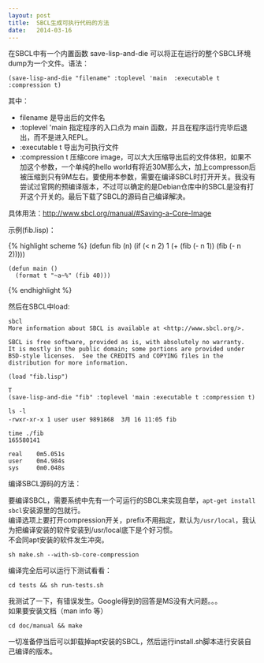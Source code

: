 ```yaml
---
layout: post
title:  SBCL生成可执行代码的方法
date:   2014-03-16
---
```

在SBCL中有一个内置函数 save-lisp-and-die 可以将正在运行的整个SBCL环境dump为一个文件。语法：

    (save-lisp-and-die "filename" :toplevel 'main  :executable t :compression t)
    
其中：

+ filename        是导出后的文件名
+ :toplevel 'main 指定程序的入口点为 main 函数，并且在程序运行完毕后退出，而不是进入REPL。
+ :executable t   导出为可执行文件
+ :compression t  压缩core image，可以大大压缩导出后的文件体积，如果不加这个参数，一个单纯的hello world有将近30M那么大，加上compresson后被压缩到只有9M左右。要使用本参数，需要在编译SBCL时打开开关。我没有尝试过官网的预编译版本，不过可以确定的是Debian仓库中的SBCL是没有打开这个开关的。最后下载了SBCL的源码自己编译解决。

具体用法：<http://www.sbcl.org/manual/#Saving-a-Core-Image>

示例(fib.lisp)：

{% highlight scheme %}
    (defun fib (n)
      (if (< n 2) 1
        (+ (fib (- n 1))
           (fib (- n 2)))))
           
    (defun main ()
      (format t "~a~%" (fib 40)))
{% endhighlight %}

然后在SBCL中load:

    sbcl
    More information about SBCL is available at <http://www.sbcl.org/>.

    SBCL is free software, provided as is, with absolutely no warranty.
    It is mostly in the public domain; some portions are provided under
    BSD-style licenses.  See the CREDITS and COPYING files in the
    distribution for more information.
    
    (load "fib.lisp")

    T
    (save-lisp-and-die "fib" :toplevel 'main :executable t :compression t)
    
    ls -l 
    -rwxr-xr-x 1 user user 9891868  3月 16 11:05 fib
    
    time ./fib
    165580141

    real    0m5.051s
    user    0m4.984s
    sys     0m0.048s
    
编译SBCL源码的方法：

要编译SBCL，需要系统中先有一个可运行的SBCL来实现自举，`apt-get install sbcl`安装源里的包就行。  
编译选项上要打开compression开关，prefix不用指定，默认为`/usr/local`，我认为把编译安装的软件安装到/usr/local底下是个好习惯。  
不会同apt安装的软件发生冲突。

    sh make.sh --with-sb-core-compression
    
编译完全后可以运行下测试看看：

    cd tests && sh run-tests.sh
    
我测试了一下，有错误发生。Google得到的回答是MS没有大问题。。。   
如果要安装文档（man info 等）

    cd doc/manual && make

一切准备停当后可以卸载掉apt安装的SBCL，然后运行install.sh脚本进行安装自己编译的版本。


